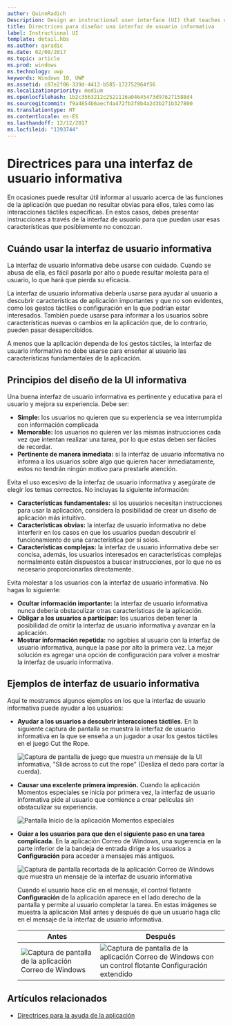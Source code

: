 ```yaml
---
author: QuinnRadich
Description: Design an instructional user interface (UI) that teaches users how to work with your UWP app.
title: Directrices para diseñar una interfaz de usuario informativa
label: Instructional UI
template: detail.hbs
ms.author: quradic
ms.date: 02/08/2017
ms.topic: article
ms.prod: windows
ms.technology: uwp
keywords: Windows 10, UWP
ms.assetid: c87e2f06-339d-4413-b585-172752964f56
ms.localizationpriority: medium
ms.openlocfilehash: 1b2c3563212c2521116a04645473d976271588d4
ms.sourcegitcommit: f9a4854b6aecfda472fb3f8b4a2d3b271b327800
ms.translationtype: HT
ms.contentlocale: es-ES
ms.lasthandoff: 12/12/2017
ms.locfileid: "1393744"
---
```

# <a name="instructional-ui-guidelines"></a>Directrices para una interfaz de usuario informativa



En ocasiones puede resultar útil informar al usuario acerca de las funciones de la aplicación que puedan no resultar obvias para ellos, tales como las interacciones táctiles específicas. En estos casos, debes presentar instrucciones a través de la interfaz de usuario para que puedan usar esas características que posiblemente no conozcan.

## <a name="when-to-use-instructional-ui"></a>Cuándo usar la interfaz de usuario informativa

La interfaz de usuario informativa debe usarse con cuidado. Cuando se abusa de ella, es fácil pasarla por alto o puede resultar molesta para el usuario, lo que hará que pierda su eficacia.

La interfaz de usuario informativa debería usarse para ayudar al usuario a descubrir características de aplicación importantes y que no son evidentes, como los gestos táctiles o configuración en la que podrían estar interesados. También puede usarse para informar a los usuarios sobre características nuevas o cambios en la aplicación que, de lo contrario, pueden pasar desapercibidos.

A menos que la aplicación dependa de los gestos táctiles, la interfaz de usuario informativa no debe usarse para enseñar al usuario las características fundamentales de la aplicación.

## <a name="principles-of-writing-instructional-ui"></a>Principios del diseño de la UI informativa

Una buena interfaz de usuario informativa es pertinente y educativa para el usuario y mejora su experiencia. Debe ser:

-   **Simple:** los usuarios no quieren que su experiencia se vea interrumpida con información complicada
-   **Memorable:** los usuarios no quieren ver las mismas instrucciones cada vez que intentan realizar una tarea, por lo que estas deben ser fáciles de recordar.
-   **Pertinente de manera inmediata:** si la interfaz de usuario informativa no informa a los usuarios sobre algo que quieren hacer inmediatamente, estos no tendrán ningún motivo para prestarle atención.

Evita el uso excesivo de la interfaz de usuario informativa y asegúrate de elegir los temas correctos. No incluyas la siguiente información:

-   **Características fundamentales:** si los usuarios necesitan instrucciones para usar la aplicación, considera la posibilidad de crear un diseño de aplicación más intuitivo.
-   **Características obvias:** la interfaz de usuario informativa no debe interferir en los casos en que los usuarios puedan descubrir el funcionamiento de una característica por sí solos.
-   **Características complejas:** la interfaz de usuario informativa debe ser concisa, además, los usuarios interesados en características complejas normalmente están dispuestos a buscar instrucciones, por lo que no es necesario proporcionarlas directamente.

Evita molestar a los usuarios con la interfaz de usuario informativa. No hagas lo siguiente:

-   **Ocultar información importante:** la interfaz de usuario informativa nunca debería obstaculizar otras características de la aplicación.
-   **Obligar a los usuarios a participar:** los usuarios deben tener la posibilidad de omitir la interfaz de usuario informativa y avanzar en la aplicación.
-   **Mostrar información repetida:** no agobies al usuario con la interfaz de usuario informativa, aunque la pase por alto la primera vez. La mejor solución es agregar una opción de configuración para volver a mostrar la interfaz de usuario informativa.

## <a name="examples-of-instructional-ui"></a>Ejemplos de interfaz de usuario informativa

Aquí te mostramos algunos ejemplos en los que la interfaz de usuario informativa puede ayudar a los usuarios:

-   **Ayudar a los usuarios a descubrir interacciones táctiles.** En la siguiente captura de pantalla se muestra la interfaz de usuario informativa en la que se enseña a un jugador a usar los gestos táctiles en el juego Cut the Rope.

    ![Captura de pantalla de juego que muestra un mensaje de la UI informativa, "Slide across to cut the rope" (Desliza el dedo para cortar la cuerda).](images/in-game-controls-3.png)

-   **Causar una excelente primera impresión.** Cuando la aplicación Momentos especiales se inicia por primera vez, la interfaz de usuario informativa pide al usuario que comience a crear películas sin obstaculizar su experiencia.

    ![Pantalla Inicio de la aplicación Momentos especiales](images/instructional-ui-movie.png)

-   **Guiar a los usuarios para que den el siguiente paso en una tarea complicada.** En la aplicación Correo de Windows, una sugerencia en la parte inferior de la bandeja de entrada dirige a los usuarios a **Configuración** para acceder a mensajes más antiguos.

    ![Captura de pantalla recortada de la aplicación Correo de Windows que muestra un mensaje de la interfaz de usuario informativa](images/instructional-ui-mail-inbox.png)

    Cuando el usuario hace clic en el mensaje, el control flotante **Configuración** de la aplicación aparece en el lado derecho de la pantalla y permite al usuario completar la tarea. En estas imágenes se muestra la aplicación Mail antes y después de que un usuario haga clic en el mensaje de la interfaz de usuario informativa.

    | Antes                                                               | Después                                                                                                        |
    |----------------------------------------------------------------------|--------------------------------------------------------------------------------------------------------------|
    | ![Captura de pantalla de la aplicación Correo de Windows](images/instructional-ui-mail.png) | ![Captura de pantalla de la aplicación Correo de Windows con un control flotante Configuración extendido](images/instructional-ui-mail-flyout.png) |

## <a name="related-articles"></a>Artículos relacionados

* [Directrices para la ayuda de la aplicación](guidelines-for-app-help.md)
